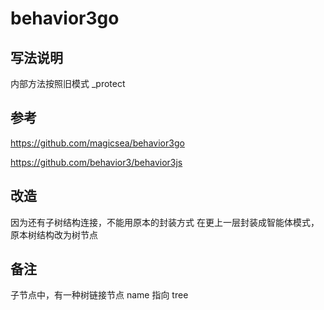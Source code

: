 # behavior3go


## 写法说明

内部方法按照旧模式 _protect 

## 参考

https://github.com/magicsea/behavior3go

https://github.com/behavior3/behavior3js

## 改造
因为还有子树结构连接，不能用原本的封装方式
在更上一层封装成智能体模式，原本树结构改为树节点

## 备注

子节点中，有一种树链接节点 name 指向 tree